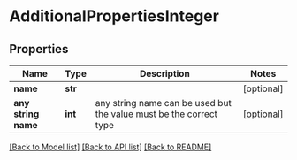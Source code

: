 # AdditionalPropertiesInteger


## Properties
Name | Type | Description | Notes
------------ | ------------- | ------------- | -------------
**name** | **str** |  | [optional] 
**any string name** | **int** | any string name can be used but the value must be the correct type | [optional]

[[Back to Model list]](../README.md#documentation-for-models) [[Back to API list]](../README.md#documentation-for-api-endpoints) [[Back to README]](../README.md)


